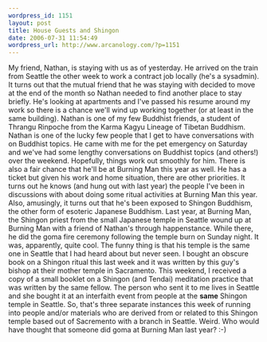 ```yaml
--- 
wordpress_id: 1151
layout: post
title: House Guests and Shingon
date: 2006-07-31 11:54:49
wordpress_url: http://www.arcanology.com/?p=1151
---
```

My friend, Nathan, is staying with us as of yesterday. He arrived on the train from Seattle the other week to work a contract job locally (he's a sysadmin). It turns out that the mutual friend that he was staying with decided to move at the end of the month so Nathan needed to find another place to stay briefly. He's looking at apartments and I've passed his resume around my work so there is a chance we'll wind up working together (or at least in the same building). Nathan is one of my few Buddhist friends, a student of Thrangu Rinpoche from the Karma Kagyu Lineage of Tibetan Buddhism. Nathan is one of the lucky few people that I get to have conversations with on Buddhist topics. He came with me for the pet emergency on Saturday and we've had some lengthy conversations on Buddhist topics (and others!) over the weekend. Hopefully, things work out smoothly for him. There is also a fair chance that he'll be at Burning Man this year as well. He has a ticket but given his work and home situation, there are other priorities. It turns out he knows (and hung out with last year) the people I've been in discussions with about doing some ritual activities at Burning Man this year. Also, amusingly, it turns out that he's been exposed to Shingon Buddhism, the other form of esoteric Japanese Buddhism. Last year, at Burning Man, the Shingon priest from the small Japanese temple in Seattle wound up at Burning Man with a friend of Nathan's through happenstance. While there, he did the goma fire ceremony following the temple burn on Sunday night. It was, apparently, quite cool. The funny thing is that his temple is the same one in Seattle that I had heard about but never seen. I bought an obscure book on a Shingon ritual this last week and it was written by this guy's bishop at their mother temple in Sacramento. This weekend, I received a copy of a small booklet on a Shingon (and Tendai) meditation practice that was written by the same fellow. The person who sent it to me lives in Seattle and she bought it at an interfaith event from people at the <strong>same</strong> Shingon temple in Seattle. So, that's three separate instances this week of running into people and/or materials who are derived from or related to this Shingon temple based out of Sacremento with a branch in Seattle. Weird. Who would have thought that someone did goma at Burning Man last year? :-)